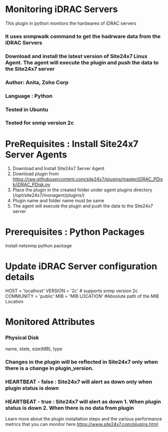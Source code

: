 # Monitoring iDRAC Servers

This plugin in python monitors the hardwares of iDRAC servers

### It uses snmpwalk command to get the hadrware data from the iDRAC Servers
### Download and install the latest version of Site24x7 Linux Agent. The agent will execute the plugin and push the data to the Site24x7 server

### Author: Anita, Zoho Corp
### Language : Python
### Tested in Ubuntu
### Tested for snmp version 2c

# PreRequisites : Install Site24x7 Server Agents
1. Download and Install Site24x7 Server Agent 
2. Download plugin from https://raw.githubusercontent.com/site24x7/plugins/master/iDRAC_PDisk/iDRAC_PDisk.py
3. Place the plugin in the created folder under agent plugins directory (/opt/site24x7/monagent/plugins/)
4. Plugin name and folder name must be same
5. The agent will execute the plugin and push the data to the Site24x7 server

# Prerequisites : Python Packages
Install netsnmp python package

# Update iDRAC Server configuration details

HOST = 'localhost'
VERSION = '2c' # supports snmp version 2c 
COMMUNITY = 'public'
MIB = 'MIB LOCATION' #Absolute path of the MIB Location

# Monitored Attributes

### Physical Disk
name, state, size(MB), type


### Changes in the plugin will be reflected in Site24x7 only when there is a change in plugin_version.

### HEARTBEAT - false : Site24x7 will alert as down only when plugin status is down
### HEARTBEAT - true  : Site24x7 will alert as down 1. When plugin status is down 2. When there is no data from plugin

Learn more about the plugin installation steps and the various performance metrics that you can monitor here
https://www.site24x7.com/plugins.html
